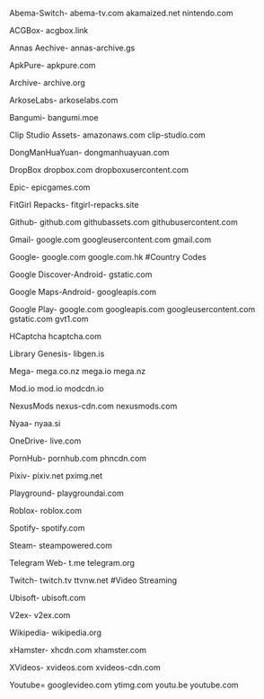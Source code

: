 Abema-Switch-
abema-tv.com
akamaized.net
nintendo.com

ACGBox-
acgbox.link

Annas Aechive-
annas-archive.gs

ApkPure-
apkpure.com

Archive-
archive.org

ArkoseLabs-
arkoselabs.com

Bangumi-
bangumi.moe

Clip Studio Assets-
amazonaws.com
clip-studio.com

DongManHuaYuan-
dongmanhuayuan.com

DropBox
dropbox.com
dropboxusercontent.com

Epic-
epicgames.com

FitGirl Repacks-
fitgirl-repacks.site

Github-
github.com
githubassets.com
githubusercontent.com

Gmail-
google.com
googleusercontent.com
gmail.com

Google-
google.com
google.com.hk #Country Codes

Google Discover-Android-
gstatic.com

Google Maps-Android-
googleapis.com

Google Play-
google.com
googleapis.com
googleusercontent.com
gstatic.com
gvt1.com

HCaptcha
hcaptcha.com

Library Genesis-
libgen.is

Mega-
mega.co.nz
mega.io
mega.nz

Mod.io
mod.io
modcdn.io

NexusMods
nexus-cdn.com
nexusmods.com

Nyaa-
nyaa.si

OneDrive-
live.com

PornHub-
pornhub.com
phncdn.com

Pixiv-
pixiv.net
pximg.net

Playground-
playgroundai.com

Roblox-
roblox.com

Spotify-
spotify.com

Steam-
steampowered.com

Telegram Web-
t.me
telegram.org

Twitch-
twitch.tv
ttvnw.net #Video Streaming

Ubisoft-
ubisoft.com

V2ex-
v2ex.com

Wikipedia-
wikipedia.org

xHamster-
xhcdn.com
xhamster.com

XVideos-
xvideos.com
xvideos-cdn.com

Youtube=
googlevideo.com
ytimg.com
youtu.be
youtube.com
